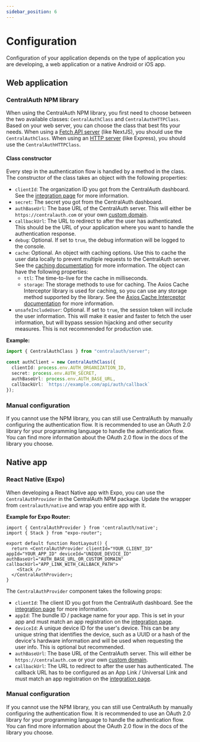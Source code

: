 ```yaml
---
sidebar_position: 6
---
```


# Configuration

Configuration of your application depends on the type of application you are developing, a web application or a native Android or iOS app.

## Web application

### CentralAuth NPM library

When using the CentralAuth NPM library, you first need to choose between the two available classes: `CentralAuthClass` and `CentralAuthHTTPClass`. Based on your web server, you can choose the class that best fits your needs. When using a [Fetch API server](https://developer.mozilla.org/en-US/docs/Web/API/Fetch_API) (like NextJS), you should use the `CentralAuthClass`. When using an [HTTP server](https://nodejs.org/api/http.html) (like Express), you should use the `CentralAuthHTTPClass`.

#### Class constructor

Every step in the authentication flow is handled by a method in the class. The constructor of the class takes an object with the following properties:
- `clientId`: The organization ID you got from the CentralAuth dashboard. See the [integration page](/admin/dashboard/organization/integration) for more information. 
- `secret`: The secret you got from the CentralAuth dashboard.
- `authBaseUrl`: The base URL of the CentralAuth server. This will either be `https://centralauth.com` or your own [custom domain](/admin/dashboard/organization/settings#custom-domains).
- `callbackUrl`: The URL to redirect to after the user has authenticated. This should be the URL of your application where you want to handle the authentication response.
- `debug`: Optional. If set to `true`, the debug information will be logged to the console.
- `cache`: Optional. An object with caching options. Use this to cache the user data locally to prevent multiple requests to the CentralAuth server. See the [caching documentation](/developer/caching) for more information. The object can have the following properties:
  - `ttl`: The time-to-live for the cache in milliseconds.
  - `storage`: The storage methods to use for caching. The Axios Cache Interceptor library is used for caching, so you can use any storage method supported by the library. See the [Axios Cache Interceptor documentation](https://axios-cache-interceptor.js.org/guide/storages) for more information.
- `unsafeIncludeUser`: Optional. If set to `true`, the session token will include the user information. This will make it easier and faster to fetch the user information, but will bypass session hijacking and other security measures. This is not recommended for production use.

**Example:**

```typescript
import { CentralAuthClass } from "centralauth/server";

const authClient = new CentralAuthClass({
  clientId: process.env.AUTH_ORGANIZATION_ID,
  secret: process.env.AUTH_SECRET,
  authBaseUrl: process.env.AUTH_BASE_URL,
  callbackUrl: `https://example.com/api/auth/callback`
});
```

### Manual configuration

If you cannot use the NPM library, you can still use CentralAuth by manually configuring the authentication flow. It is recommended to use an OAuth 2.0 library for your programming language to handle the authentication flow. You can find more information about the OAuth 2.0 flow in the docs of the library you choose.

## Native app

### React Native (Expo)

When developing a React Native app with Expo, you can use the `CentralAuthProvider` in the CentralAuth NPM package. Update the wrapper from `centralauth/native` and wrap you entire app with it. 

**Example for Expo Router:**

```tsx
import { CentralAuthProvider } from 'centralauth/native';
import { Stack } from "expo-router";

export default function RootLayout() {
  return <CentralAuthProvider clientId="YOUR_CLIENT_ID" appId="YOUR_APP_ID" deviceId="UNIQUE_DEVICE_ID" authBaseUrl="AUTH_BASE_URL_OR_CUSTOM_DOMAIN" callbackUrl="APP_LINK_WITH_CALLBACK_PATH">
    <Stack />
  </CentralAuthProvider>;
}
```

The `CentralAuthProvider` component takes the following props:
- `clientId`: The client ID you got from the CentralAuth dashboard. See the [integration page](/admin/dashboard/organization/integration) for more information.
- `appId`: The bundle ID / package name for your app. This is set in your app and must match an app registration on the [integration page](/admin/dashboard/organization/integration#native-app-registration).
- `deviceId`: A unique device ID for the user's device. This can be any unique string that identifies the device, such as a UUID or a hash of the device's hardware information and will be used when requesting the user info. This is optional but recommended.
- `authBaseUrl`: The base URL of the CentralAuth server. This will either be `https://centralauth.com` or your own [custom domain](/admin/dashboard/organization/settings#custom-domains).
- `callbackUrl`: The URL to redirect to after the user has authenticated. The callback URL has to be configured as an App Link / Universal Link  and must match an app registration on the [integration page](/admin/dashboard/organization/integration#native-app-registration).

### Manual configuration

If you cannot use the NPM library, you can still use CentralAuth by manually configuring the authentication flow. It is recommended to use an OAuth 2.0 library for your programming language to handle the authentication flow. You can find more information about the OAuth 2.0 flow in the docs of the library you choose.
